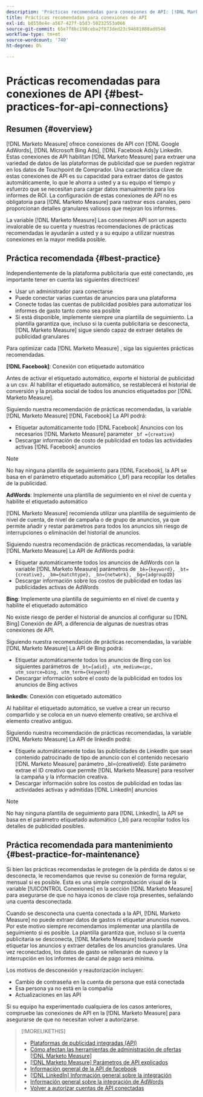 ```yaml
---
description: 'Prácticas recomendadas para conexiones de API: [!DNL Marketo Measure] - Documentación del producto'
title: Prácticas recomendadas para conexiones de API
exl-id: b8550e4e-a567-427f-b5d3-50232553a066
source-git-commit: 65e7f8bc198ceba2f873ded23c94601080ad0546
workflow-type: tm+mt
source-wordcount: '740'
ht-degree: 0%

---
```


# Prácticas recomendadas para conexiones de API {#best-practices-for-api-connections}

## Resumen {#overview}

[!DNL Marketo Measure] ofrece conexiones de API con [!DNL Google AdWords], [!DNL Microsoft Bing Ads], [!DNL Facebook Ads]y LinkedIn. Estas conexiones de API habilitan [!DNL Marketo Measure] para extraer una variedad de datos de las plataformas de publicidad que se pueden registrar en los datos de Touchpoint de Comprador. Una característica clave de estas conexiones de API es su capacidad para extraer datos de gastos automáticamente, lo que le ahorra a usted y a su equipo el tiempo y esfuerzo que se necesitan para cargar datos manualmente para los informes de ROI. La configuración de estas conexiones de API no es obligatoria para [!DNL Marketo Measure] para rastrear esos canales, pero proporcionan detalles granulares valiosos que mejoran los informes.

La variable [!DNL Marketo Measure] Las conexiones API son un aspecto invalorable de su cuenta y nuestras recomendaciones de prácticas recomendadas le ayudarán a usted y a su equipo a utilizar nuestras conexiones en la mayor medida posible.

## Práctica recomendada {#best-practice}

Independientemente de la plataforma publicitaria que esté conectando, ¡es importante tener en cuenta las siguientes directrices!

* Usar un administrador para conectarse
* Puede conectar varias cuentas de anuncios para una plataforma
* Conecte todas las cuentas de publicidad posibles para automatizar los informes de gasto tanto como sea posible
* Si está disponible, implemente siempre una plantilla de seguimiento. La plantilla garantiza que, incluso si la cuenta publicitaria se desconecta, [!DNL Marketo Measure] sigue siendo capaz de extraer detalles de publicidad granulares

Para optimizar cada [!DNL Marketo Measure] , siga las siguientes prácticas recomendadas.

**[!DNL Facebook]**: Conexión con etiquetado automático

Antes de activar el etiquetado automático, exporte el historial de publicidad a un csv. Al habilitar el etiquetado automático, se restablecerá el historial de conversión y la prueba social de todos los anuncios etiquetados por [!DNL Marketo Measure].

Siguiendo nuestra recomendación de prácticas recomendadas, la variable [!DNL Marketo Measure] [!DNL Facebook] La API podrá:

* Etiquetar automáticamente todo [!DNL Facebook] Anuncios con los necesarios [!DNL Marketo Measure] parameter `_bf ={creative}`
* Descargar información de costo de publicidad en todas las actividades activas [!DNL Facebook] anuncios

>[!NOTE]
>
>No hay ninguna plantilla de seguimiento para [!DNL Facebook], la API se basa en el parámetro etiquetado automático (_bf) para recopilar los detalles de la publicidad.

**AdWords**: Implemente una plantilla de seguimiento en el nivel de cuenta y habilite el etiquetado automático

[!DNL Marketo Measure] recomienda utilizar una plantilla de seguimiento de nivel de cuenta, de nivel de campaña o de grupo de anuncios, ya que permite añadir y restar parámetros para todos los anuncios sin riesgo de interrupciones o eliminación del historial de anuncios.

Siguiendo nuestra recomendación de prácticas recomendadas, la variable [!DNL Marketo Measure] La API de AdWords podrá:

* Etiquetar automáticamente todos los anuncios de AdWords con la variable [!DNL Marketo Measure] parámetros de `_bk={keyword}, _bt={creative}, _bm={matchtype}, _bn={network}, _bg={adgroupID}`
* Descargar información sobre los costos de publicidad en todas las publicidades activas de AdWords

**Bing**: Implemente una plantilla de seguimiento en el nivel de cuenta y habilite el etiquetado automático

No existe riesgo de perder el historial de anuncios al configurar su [!DNL Bing] Conexión de API, a diferencia de algunas de nuestras otras conexiones de API.

Siguiendo nuestra recomendación de prácticas recomendadas, la variable [!DNL Marketo Measure] La API de Bing podrá:
* Etiquetar automáticamente todos los anuncios de Bing con los siguientes parámetros de `_bt={adid}, utm_medium=cpc, utm_source=bing, utm_term={keyword}`
* Descargar información sobre el costo de la publicidad en todos los anuncios de Bing activos

**linkedIn**: Conexión con etiquetado automático

Al habilitar el etiquetado automático, se vuelve a crear un recurso compartido y se coloca en un nuevo elemento creativo, se archiva el elemento creativo antiguo.

Siguiendo nuestra recomendación de prácticas recomendadas, la variable [!DNL Marketo Measure] La API de linkedIn podrá:

* Etiquete automáticamente todas las publicidades de LinkedIn que sean contenido patrocinado de tipo de anuncio con el contenido necesario [!DNL Marketo Measure] parámetro _bl={creativeId}. Este parámetro extrae el ID creativo que permite [!DNL Marketo Measure] para resolver la campaña y la información creativa.
* Descargar información sobre los costos de publicidad en todas las actividades activas y admitidas [!DNL LinkedIn] anuncios

>[!NOTE]
>
>No hay ninguna plantilla de seguimiento para [!DNL LinkedIn], la API se basa en el parámetro etiquetado automático (_bl) para recopilar todos los detalles de publicidad posibles.

## Práctica recomendada para mantenimiento {#best-practice-for-maintenance}

Si bien las prácticas recomendadas le protegen de la pérdida de datos si se desconecta, le recomendamos que revise su conexión de forma regular, mensual si es posible. Esta es una simple comprobación visual de la variable [!UICONTROL Conexiones] en la sección [!DNL Marketo Measure] para asegurarse de que no haya iconos de clave roja presentes, señalando una cuenta desconectada.

Cuando se desconecta una cuenta conectada a la API, [!DNL Marketo Measure] no puede extraer datos de gastos ni etiquetar anuncios nuevos. Por este motivo siempre recomendamos implementar una plantilla de seguimiento si es posible. La plantilla garantiza que, incluso si la cuenta publicitaria se desconecta, [!DNL Marketo Measure] todavía puede etiquetar los anuncios y extraer detalles de los anuncios granulares. Una vez reconectados, los datos de gasto se rellenarán de nuevo y la interrupción en los informes de canal de pago será mínima.

Los motivos de desconexión y reautorización incluyen:

* Cambio de contraseña en la cuenta de persona que está conectada
* Esa persona ya no está en la compañía
* Actualizaciones en las API

Si su equipo ha experimentado cualquiera de los casos anteriores, compruebe las conexiones de API en la [!DNL Marketo Measure] para asegurarse de que no necesitan volver a autorizarse.

>[!MORELIKETHIS]
>
>* [Plataformas de publicidad integradas (API)](/help/api-connections/utilizing-marketo-measures-api-connections/integrated-ad-platforms.md)
>* [Cómo afectan las herramientas de administración de ofertas [!DNL Marketo Measure]](/help/api-connections/utilizing-marketo-measures-api-connections/how-bid-management-tools-affect-marketo-measure.md)
>* [[!DNL Marketo Measure] Parámetros de API explicados](/help/api-connections/utilizing-marketo-measures-api-connections/marketo-measure-parameters.md)
>* [Información general de la API de facebook](/help/api-connections/utilizing-marketo-measures-api-connections/facebook-api.md)
>* [[!DNL LinkedIn] Información general sobre la integración](/help/api-connections/utilizing-marketo-measures-api-connections/linkedin-integration.md)
>* [Información general sobre la integración de AdWords](/help/api-connections/utilizing-marketo-measures-api-connections/understanding-marketo-measure-adwords-tagging.md)
>* [Volver a autorizar cuentas de API conectadas](/help/api-connections/utilizing-marketo-measures-api-connections/reauthorizing-connected-accounts.md)

